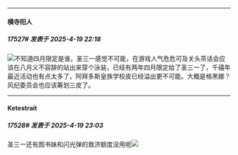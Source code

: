 ﻿
*****

####  横寺阳人  
##### 17527#       发表于 2025-4-19 22:18

<img src="https://static.stage1st.com/image/smiley/face2017/053.png" referrerpolicy="no-referrer">不知道四月限定是谁，圣三一感觉不可能，在游戏人气危危可及关头茶话会应该在八月义不容辞的站出来穿个泳装，已经有两年四月限定给了圣三一了，千禧年最近活动也有点太多了，阿拜多斯皇族学校皮已经溢出更不可能。大概是格黑娜？风纪委员会也应该筹划三皮了。


*****

####  Ketestrait  
##### 17528#       发表于 2025-4-19 23:03

圣三一还有图书妹和闪光弹的救济额度没用呢<img src="https://static.stage1st.com/image/smiley/face2017/067.png" referrerpolicy="no-referrer">

